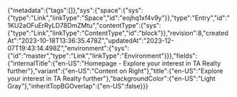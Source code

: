 {"metadata":{"tags":[]},"sys":{"space":{"sys":{"type":"Link","linkType":"Space","id":"eojhq1xf4v9y"}},"type":"Entry","id":"1KU2aOFuErRyLD78DmZMtu","contentType":{"sys":{"type":"Link","linkType":"ContentType","id":"block"}},"revision":8,"createdAt":"2023-10-18T13:36:35.478Z","updatedAt":"2023-12-07T19:43:14.498Z","environment":{"sys":{"id":"master","type":"Link","linkType":"Environment"}}},"fields":{"internalTitle":{"en-US":"Homepage - Explore your interest in TA Realty further"},"variant":{"en-US":"Content on Right"},"title":{"en-US":"Explore your interest in TA Realty further"},"backgroundColor":{"en-US":"Light Gray"},"inheritTopBGOverlap":{"en-US":false}}}